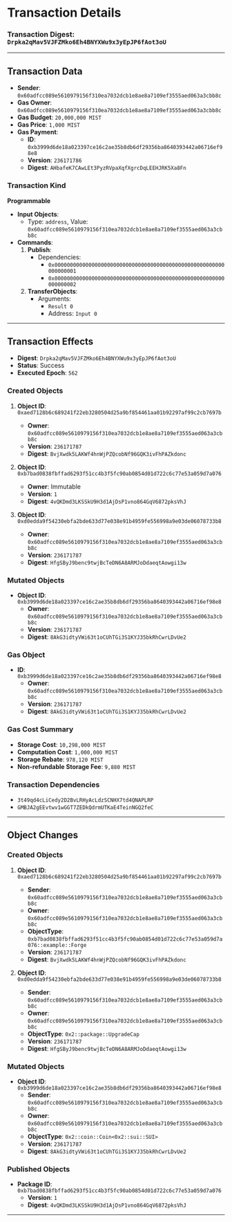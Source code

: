 # Transaction Details

### **Transaction Digest**: `Drpka2qMav5VJFZMko6Eh4BNYXWu9x3yEpJP6fAot3oU`


---

## **Transaction Data**
- **Sender**: `0x60adfcc089e5610979156f310ea7032dcb1e8ae8a7109ef3555aed063a3cbb8c`
- **Gas Owner**: `0x60adfcc089e5610979156f310ea7032dcb1e8ae8a7109ef3555aed063a3cbb8c`
- **Gas Budget**: `20,000,000 MIST`
- **Gas Price**: `1,000 MIST`
- **Gas Payment**:  
  - **ID**: `0xb3999d6de18a023397ce16c2ae35b8db6df29356ba8640393442a06716ef98e8`
  - **Version**: `236171786`
  - **Digest**: `AHbafeK7CAwLEt3PyzRVpaXqfXgrcDqLEEHJRK5Xa8Fn`

### **Transaction Kind**
**Programmable**
- **Input Objects**:
  - Type: `address`, Value: `0x60adfcc089e5610979156f310ea7032dcb1e8ae8a7109ef3555aed063a3cbb8c`
- **Commands**:
  1. **Publish**:
     - Dependencies:
       - `0x0000000000000000000000000000000000000000000000000000000000000001`
       - `0x0000000000000000000000000000000000000000000000000000000000000002`
  2. **TransferObjects**:
     - Arguments:
       - `Result 0`
       - Address: `Input 0`

---

## **Transaction Effects**
- **Digest**: `Drpka2qMav5VJFZMko6Eh4BNYXWu9x3yEpJP6fAot3oU`
- **Status**: Success
- **Executed Epoch**: `562`

### **Created Objects**
1. **Object ID**: `0xaed7128b6c689241f22eb3280504d25a9bf854461aa01b92297af99c2cb7697b`
   - **Owner**: `0x60adfcc089e5610979156f310ea7032dcb1e8ae8a7109ef3555aed063a3cbb8c`
   - **Version**: `236171787`
   - **Digest**: `BvjXwdk5LAKWf4hnWjPZQcobNf96GQK3ivFhPAZkdonc`

2. **Object ID**: `0xb7bad0838fbffad6293f51cc4b3f5fc90ab0854d01d722c6c77e53a059d7a076`
   - **Owner**: Immutable
   - **Version**: `1`
   - **Digest**: `4vQKDmd3LKSSkU9H3d1AjDsP1vno864GqV6872pksVhJ`

3. **Object ID**: `0xd0edda9f54230ebfa2bde633d77e038e91b4959fe556998a9e03de06078733b8`
   - **Owner**: `0x60adfcc089e5610979156f310ea7032dcb1e8ae8a7109ef3555aed063a3cbb8c`
   - **Version**: `236171787`
   - **Digest**: `HfgSByJ9benc9twjBcTeDN6A8ARMJoDdaeqtAowgi13w`

### **Mutated Objects**
- **Object ID**: `0xb3999d6de18a023397ce16c2ae35b8db6df29356ba8640393442a06716ef98e8`
  - **Owner**: `0x60adfcc089e5610979156f310ea7032dcb1e8ae8a7109ef3555aed063a3cbb8c`
  - **Version**: `236171787`
  - **Digest**: `8AkG3idtyVWi63t1oCUhTGi3S1KYJ35bkRhCwrLDvUe2`

### **Gas Object**
- **ID**: `0xb3999d6de18a023397ce16c2ae35b8db6df29356ba8640393442a06716ef98e8`
  - **Owner**: `0x60adfcc089e5610979156f310ea7032dcb1e8ae8a7109ef3555aed063a3cbb8c`
  - **Version**: `236171787`
  - **Digest**: `8AkG3idtyVWi63t1oCUhTGi3S1KYJ35bkRhCwrLDvUe2`

### **Gas Cost Summary**
- **Storage Cost**: `10,298,000 MIST`
- **Computation Cost**: `1,000,000 MIST`
- **Storage Rebate**: `978,120 MIST`
- **Non-refundable Storage Fee**: `9,880 MIST`

### **Transaction Dependencies**
- `3t49qd4cLiCedy2D2BvLRHyAcLdzSCNHX7td4QNAPLRP`
- `GMBJA2gEEvtwv1wGGT7ZEDkQdrmUTKaE4TeinNGQ2feC`

---

## **Object Changes**
### **Created Objects**
1. **Object ID**: `0xaed7128b6c689241f22eb3280504d25a9bf854461aa01b92297af99c2cb7697b`
   - **Sender**: `0x60adfcc089e5610979156f310ea7032dcb1e8ae8a7109ef3555aed063a3cbb8c`
   - **Owner**: `0x60adfcc089e5610979156f310ea7032dcb1e8ae8a7109ef3555aed063a3cbb8c`
   - **ObjectType**: `0xb7bad0838fbffad6293f51cc4b3f5fc90ab0854d01d722c6c77e53a059d7a076::example::Forge`
   - **Version**: `236171787`
   - **Digest**: `BvjXwdk5LAKWf4hnWjPZQcobNf96GQK3ivFhPAZkdonc`

2. **Object ID**: `0xd0edda9f54230ebfa2bde633d77e038e91b4959fe556998a9e03de06078733b8`
   - **Sender**: `0x60adfcc089e5610979156f310ea7032dcb1e8ae8a7109ef3555aed063a3cbb8c`
   - **Owner**: `0x60adfcc089e5610979156f310ea7032dcb1e8ae8a7109ef3555aed063a3cbb8c`
   - **ObjectType**: `0x2::package::UpgradeCap`
   - **Version**: `236171787`
   - **Digest**: `HfgSByJ9benc9twjBcTeDN6A8ARMJoDdaeqtAowgi13w`

### **Mutated Objects**
- **Object ID**: `0xb3999d6de18a023397ce16c2ae35b8db6df29356ba8640393442a06716ef98e8`
  - **Sender**: `0x60adfcc089e5610979156f310ea7032dcb1e8ae8a7109ef3555aed063a3cbb8c`
  - **Owner**: `0x60adfcc089e5610979156f310ea7032dcb1e8ae8a7109ef3555aed063a3cbb8c`
  - **ObjectType**: `0x2::coin::Coin<0x2::sui::SUI>`
  - **Version**: `236171787`
  - **Digest**: `8AkG3idtyVWi63t1oCUhTGi3S1KYJ35bkRhCwrLDvUe2`

### **Published Objects**
- **Package ID**: `0xb7bad0838fbffad6293f51cc4b3f5fc90ab0854d01d722c6c77e53a059d7a076`
  - **Version**: `1`
  - **Digest**: `4vQKDmd3LKSSkU9H3d1AjDsP1vno864GqV6872pksVhJ`

---

